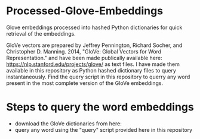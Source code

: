 # Processed-Glove-Embeddings
Glove embeddings processed into hashed Python dictionaries for quick retrieval of the embeddings.

GloVe vectors are prepared by Jeffrey Pennington, Richard Socher, and Christopher D. Manning. 2014, 
"GloVe: Global Vectors for Word Representation." and have been made publically available here: https://nlp.stanford.edu/projects/glove/
as text files.
I have made them available in this repository as Python hashed dictionary files to query instantaneously. 
Find the query script in this repository to querry any word present in the most complete version of the GloVe embeddings.

# Steps to query the word embeddings
* download the GloVe dictionaries from here: 
* query any word using the "query" script provided here in this repository
